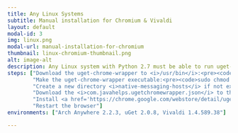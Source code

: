 ```yaml
---
title: Any Linux Systems
subtitle: Manual installation for Chromium & Vivaldi
layout: default
modal-id: 3
img: linux.png
modal-url: manual-installation-for-chromium
thumbnail: linux-chromium-thumbnail.png
alt: image-alt
description: Any Linux system with Python 2.7 must be able to run uget-chrome-wrapper. To integrate uGet with <strong>Chromium & Vivaldi</strong>, follow the steps given below.
steps: ["Download the uget-chrome-wrapper to <i>/usr/bin</i>:<pre><code>sudo wget https://raw.githubusercontent.com/slgobinath/uget-chrome-wrapper/master/uget-chrome-wrapper/bin/uget-chrome-wrapper --output-document /usr/bin/uget-chrome-wrapper</code></pre>",
		"Make the uget-chrome-wrapper executable:<pre><code>sudo chmod +x /usr/bin/uget-chrome-wrapper</code></pre>",
		"Create a new directory <i>native-messaging-hosts</i> if not exists (This path is common for both Chromium and Vivaldi):<pre><code>sudo mkdir -p /etc/chromium/native-messaging-hosts</code></pre>",
		"Download the <i>com.javahelps.ugetchromewrapper.json</i> to that directory:<pre><code>sudo wget https://raw.githubusercontent.com/slgobinath/uget-chrome-wrapper/master/uget-chrome-wrapper/conf/com.javahelps.ugetchromewrapper.json --output-document /etc/chromium/native-messaging-hosts/com.javahelps.ugetchromewrapper.json</code></pre>",
		"Install <a href='https://chrome.google.com/webstore/detail/uget-integration/efjgjleilhflffpbnkaofpmdnajdpepi'>uGet Integration</a> extension to your browser",
		"Restart the browser"]
environments: ["Arch Anywhere 2.2.3, uGet 2.0.8, Vivaldi 1.4.589.38"]

---
```

